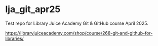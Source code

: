 # lja_git_apr25
Test repo for Library Juice Academy Git &amp; GitHub course April 2025. 

https://libraryjuiceacademy.com/shop/course/268-git-and-github-for-libraries/
